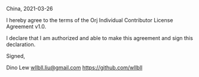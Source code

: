 China, 2021-03-26

I hereby agree to the terms of the Orj Individual Contributor License
Agreement v1.0.

I declare that I am authorized and able to make this agreement and sign this
declaration.

Signed,

Dino Lew wllbll.liu@gmail.com https://github.com/wllbll